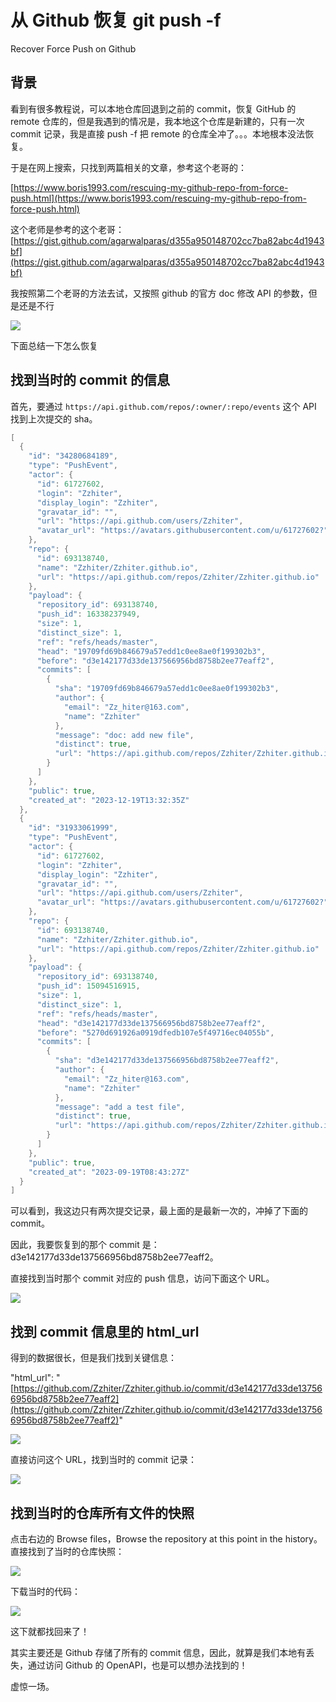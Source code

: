 # 从 Github 恢复 git push -f

Recover Force Push on Github

## 背景

看到有很多教程说，可以本地仓库回退到之前的 commit，恢复 GitHub 的 remote 仓库的，但是我遇到的情况是，我本地这个仓库是新建的，只有一次 commit 记录，我是直接 push -f 把 remote 的仓库全冲了。。。本地根本没法恢复。

于是在网上搜索，只找到两篇相关的文章，参考这个老哥的：

[https://www.boris1993.com/rescuing-my-github-repo-from-force-push.html](https://www.boris1993.com/rescuing-my-github-repo-from-force-push.html)

这个老师是参考的这个老哥：[https://gist.github.com/agarwalparas/d355a950148702cc7ba82abc4d1943bf](https://gist.github.com/agarwalparas/d355a950148702cc7ba82abc4d1943bf)

我按照第二个老哥的方法去试，又按照 github 的官方 doc 修改 API 的参数，但是还是不行

![](static/YZLEb5438oLBJvxpO8hcXH2OnbA.png)

下面总结一下怎么恢复

## 找到当时的 commit 的信息

首先，要通过 `https://api.github.com/repos/:owner/:repo/events` 这个 API 找到上次提交的 sha。

```go
[
  {
    "id": "34280684189",
    "type": "PushEvent",
    "actor": {
      "id": 61727602,
      "login": "Zzhiter",
      "display_login": "Zzhiter",
      "gravatar_id": "",
      "url": "https://api.github.com/users/Zzhiter",
      "avatar_url": "https://avatars.githubusercontent.com/u/61727602?"
    },
    "repo": {
      "id": 693138740,
      "name": "Zzhiter/Zzhiter.github.io",
      "url": "https://api.github.com/repos/Zzhiter/Zzhiter.github.io"
    },
    "payload": {
      "repository_id": 693138740,
      "push_id": 16338237949,
      "size": 1,
      "distinct_size": 1,
      "ref": "refs/heads/master",
      "head": "19709fd69b846679a57edd1c0ee8ae0f199302b3",
      "before": "d3e142177d33de137566956bd8758b2ee77eaff2",
      "commits": [
        {
          "sha": "19709fd69b846679a57edd1c0ee8ae0f199302b3",
          "author": {
            "email": "Zz_hiter@163.com",
            "name": "Zzhiter"
          },
          "message": "doc: add new file",
          "distinct": true,
          "url": "https://api.github.com/repos/Zzhiter/Zzhiter.github.io/commits/19709fd69b846679a57edd1c0ee8ae0f199302b3"
        }
      ]
    },
    "public": true,
    "created_at": "2023-12-19T13:32:35Z"
  },
  {
    "id": "31933061999",
    "type": "PushEvent",
    "actor": {
      "id": 61727602,
      "login": "Zzhiter",
      "display_login": "Zzhiter",
      "gravatar_id": "",
      "url": "https://api.github.com/users/Zzhiter",
      "avatar_url": "https://avatars.githubusercontent.com/u/61727602?"
    },
    "repo": {
      "id": 693138740,
      "name": "Zzhiter/Zzhiter.github.io",
      "url": "https://api.github.com/repos/Zzhiter/Zzhiter.github.io"
    },
    "payload": {
      "repository_id": 693138740,
      "push_id": 15094516915,
      "size": 1,
      "distinct_size": 1,
      "ref": "refs/heads/master",
      "head": "d3e142177d33de137566956bd8758b2ee77eaff2",
      "before": "5270d691926a0919dfedb107e5f49716ec04055b",
      "commits": [
        {
          "sha": "d3e142177d33de137566956bd8758b2ee77eaff2",
          "author": {
            "email": "Zz_hiter@163.com",
            "name": "Zzhiter"
          },
          "message": "add a test file",
          "distinct": true,
          "url": "https://api.github.com/repos/Zzhiter/Zzhiter.github.io/commits/d3e142177d33de137566956bd8758b2ee77eaff2"
        }
      ]
    },
    "public": true,
    "created_at": "2023-09-19T08:43:27Z"
  }
]
```

可以看到，我这边只有两次提交记录，最上面的是最新一次的，冲掉了下面的 commit。

因此，我要恢复到的那个 commit 是：d3e142177d33de137566956bd8758b2ee77eaff2。

直接找到当时那个 commit 对应的 push 信息，访问下面这个 URL。

![](static/IjPjbnBlLor0zCx5zmNctVPDng4.png)

## 找到 commit 信息里的 html_url

得到的数据很长，但是我们找到关键信息：

"html_url": "[https://github.com/Zzhiter/Zzhiter.github.io/commit/d3e142177d33de137566956bd8758b2ee77eaff2](https://github.com/Zzhiter/Zzhiter.github.io/commit/d3e142177d33de137566956bd8758b2ee77eaff2)"

![](static/UFu3b1LTMoQONYxm4fxcBjRWn3b.png)

直接访问这个 URL，找到当时的 commit 记录：

![](static/KSAkboDLXo61Oqx8FpHc2YRFnyc.png)

## 找到当时的仓库所有文件的快照

点击右边的 Browse files，Browse the repository at this point in the history。直接找到了当时的仓库快照：

![](static/M7UDbuXNBoq1JQx26NMcku0Cnsg.png)

下载当时的代码：

![](static/Kb1JbgJFXoyi1Vxyx4YcpckvnVc.png)

这下就都找回来了！

其实主要还是 Github 存储了所有的 commit 信息，因此，就算是我们本地有丢失，通过访问 Github 的 OpenAPI，也是可以想办法找到的！

虚惊一场。
